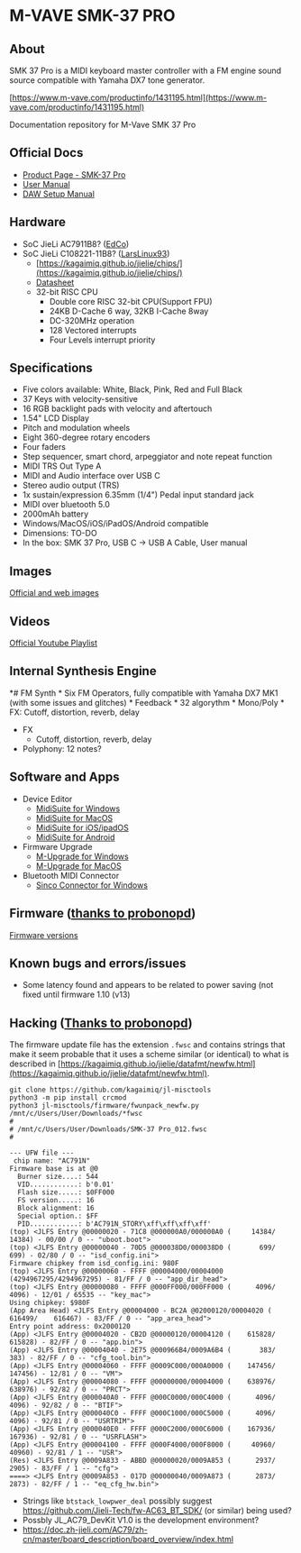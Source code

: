 # M-VAVE SMK-37 PRO

## About

SMK 37 Pro is a MIDI keyboard master controller with a FM engine sound source compatible with Yamaha DX7 tone generator.

[https://www.m-vave.com/productinfo/1431195.html](https://www.m-vave.com/productinfo/1431195.html)

Documentation repository for M-Vave SMK 37 Pro

## Official Docs

* <a href="https://www.cuvave.com/productinfo/1431195.html" target="_blank">Product Page - SMK-37 Pro</a>
* [User Manual](manual/smk-37-pro-user-manual.pdf)
* [DAW Setup Manual](manual/smk-37-pro-daw-setup-manual.pdf)

## Hardware

* SoC JieLi AC7911B8? ([EdCo](https://www.sequencer.de/synthesizer/threads/m-vave-smk-37-pro-midi-controller-mit-eingebauter-dx7-engine-und-sequenzer.175956/page-3#post-2980924))
* SoC JieLi C108221-11B8? ([LarsLinux93](https://gist.github.com/probonopd/18b3ed65a69d0229eb630c47d7e316dc?permalink_comment_id=5739103#gistcomment-5739103))
  * [https://kagaimiq.github.io/jielie/chips/](https://kagaimiq.github.io/jielie/chips/) 
  * <a href="https://www.axtekic.com/web/uploads/file/20230313/gNZPgyZMJ87VB3CB0873B102SR6868n8.pdf" target="_blank">Datasheet</a>
  * 32-bit RISC CPU
    * Double core RISC 32-bit CPU(Support FPU)
    * 24KB D-Cache 6 way, 32KB I-Cache 8way
    * DC-320MHz operation
    * 128 Vectored interrupts
    * Four Levels interrupt priority

## Specifications

* Five colors available: White, Black, Pink, Red and Full Black
* 37 Keys with velocity-sensitive
* 16 RGB backlight pads with velocity and aftertouch
* 1.54" LCD Display
* Pitch and modulation wheels
* Eight 360-degree rotary encoders
* Four faders
* Step sequencer, smart chord, arpeggiator and note repeat function
* MIDI TRS Out Type A
* MIDI and Audio interface over USB C
* Stereo audio output (TRS)
* 1x sustain/expression 6.35mm (1/4") Pedal input standard jack
* MIDI over bluetooth 5.0
* 2000mAh battery
* Windows/MacOS/iOS/iPadOS/Android compatible
* Dimensions: TO-DO
* In the box: SMK 37 Pro, USB C -> USB A Cable, User manual

## Images

[Official and web images](images/IMAGES.md)

## Videos

<a href="https://www.youtube.com/playlist?list=PLYwLyF01evmMiaq1pv3QuYgvn-m5aVVDD" target="_blank">Official Youtube Playlist</a>

## Internal Synthesis Engine

*# FM Synth 
    * Six FM Operators, fully compatible with Yamaha DX7 MK1 (with some issues and glitches)
    * Feedback
    * 32 algorythm
    * Mono/Poly
    * FX: Cutoff, distortion, reverb, delay
* FX
    * Cutoff, distortion, reverb, delay
* Polyphony: 12 notes?

## Software and Apps

* Device Editor
  * [MidiSuite for Windows](https://yms-file-store.oss-cn-hongkong.aliyuncs.com/software/pc/MidiSuite.zip)
  * [MidiSuite for MacOS](https://yms-file-store.oss-cn-hongkong.aliyuncs.com/software/pc/MidiSuite.dmg)
  * <a href="https://apps.apple.com/us/app/midi-suite/id6737530581" target="_blank">MidiSuite for iOS/ipadOS</a>
  * [MidiSuite for Android](https://resource.m-vave.com/software/app/MidiSuite.apk)
* Firmware Upgrade
  * [M-Upgrade for Windows](https://yms-file-store.oss-cn-hongkong.aliyuncs.com/software/pc/M-UPGRADE.zip)
  * [M-Upgrade for MacOS](https://yms-file-store.oss-cn-hongkong.aliyuncs.com/software/pc/M-UPGRADE.dmg)
* Bluetooth MIDI Connector
  * [Sinco Connector for Windows](https://yms-file-store.oss-cn-hongkong.aliyuncs.com/software/pc/Sinco_Connector.exe)  

## Firmware ([thanks to probonopd](https://gist.github.com/probonopd/18b3ed65a69d0229eb630c47d7e316dc))

[Firmware versions](firmware/FIRMWARE.md)

## Known bugs and errors/issues

* Some latency found and appears to be related to power saving (not fixed until firmware 1.10 (v13)

## Hacking ([Thanks to probonopd](https://gist.github.com/probonopd/18b3ed65a69d0229eb630c47d7e316dc))

The firmware update file has the extension `.fwsc` and contains strings that make it seem probable that it uses a scheme similar (or identical) to what is described in [https://kagaimiq.github.io/jielie/datafmt/newfw.html](https://kagaimiq.github.io/jielie/datafmt/newfw.html).

```
git clone https://github.com/kagaimiq/jl-misctools
python3 -m pip install crcmod
python3 jl-misctools/firmware/fwunpack_newfw.py /mnt/c/Users/User/Downloads/*fwsc
#
# /mnt/c/Users/User/Downloads/SMK-37 Pro_012.fwsc
#

--- UFW file ---
 chip name: "AC791N"
Firmware base is at @0
  Burner size....: 544
  VID............: b'0.01'
  Flash size.....: $0FF000
  FS version.....: 16
  Block alignment: 16
  Special option.: $FF
  PID............: b'AC791N_STORY\xff\xff\xff\xff'
(top) <JLFS Entry @00000020 - 71C8 @000000A0/000000A0 (     14384/     14384) - 00/00 / 0 -- "uboot.boot">
(top) <JLFS Entry @00000040 - 70D5 @000038D0/000038D0 (       699/       699) - 02/80 / 0 -- "isd_config.ini">
Firmware chipkey from isd_config.ini: 980F
(top) <JLFS Entry @00000060 - FFFF @00004000/00004000 (4294967295/4294967295) - 81/FF / 0 -- "app_dir_head">
(top) <JLFS Entry @00000080 - FFFF @000FF000/000FF000 (      4096/      4096) - 12/01 / 65535 -- "key_mac">
Using chipkey: $980F
(App Area Head) <JLFS Entry @00004000 - BC2A @02000120/00004020 (    616499/    616467) - 83/FF / 0 -- "app_area_head">
Entry point address: 0x2000120
(App) <JLFS Entry @00004020 - CB2D @00000120/00004120 (    615828/    615828) - 82/FF / 0 -- "app.bin">
(App) <JLFS Entry @00004040 - 2E75 @000966B4/0009A6B4 (       383/       383) - 82/FF / 0 -- "cfg_tool.bin">
(App) <JLFS Entry @00004060 - FFFF @0009C000/000A0000 (    147456/    147456) - 12/81 / 0 -- "VM">
(App) <JLFS Entry @00004080 - FFFF @00000000/00004000 (    638976/    638976) - 92/82 / 0 -- "PRCT">
(App) <JLFS Entry @000040A0 - FFFF @000C0000/000C4000 (      4096/      4096) - 92/82 / 0 -- "BTIF">
(App) <JLFS Entry @000040C0 - FFFF @000C1000/000C5000 (      4096/      4096) - 92/81 / 0 -- "USRTRIM">
(App) <JLFS Entry @000040E0 - FFFF @000C2000/000C6000 (    167936/    167936) - 92/81 / 0 -- "USRFLASH">
(App) <JLFS Entry @00004100 - FFFF @000F4000/000F8000 (     40960/     40960) - 92/81 / 1 -- "USR">
(Res) <JLFS Entry @0009A833 - ABBD @00000020/0009A853 (      2937/      2905) - 83/FF / 1 -- "cfg">
====> <JLFS Entry @0009A853 - 017D @00000040/0009A873 (      2873/      2873) - 82/FF / 1 -- "eq_cfg_hw.bin">
```

* Strings like `btstack_lowpwer_deal` possibly suggest https://github.com/Jieli-Tech/fw-AC63_BT_SDK/ (or similar) being used?
* Possbly JL_AC79_DevKit V1.0 is the development environment?
* https://doc.zh-jieli.com/AC79/zh-cn/master/board_description/board_overview/index.html
